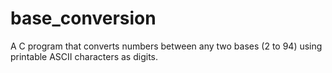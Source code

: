 # base_conversion
A C program that converts numbers between any two bases (2 to 94) using printable ASCII characters as digits.
